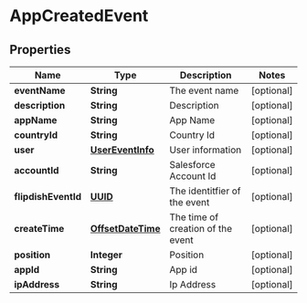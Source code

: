 
# AppCreatedEvent

## Properties
Name | Type | Description | Notes
------------ | ------------- | ------------- | -------------
**eventName** | **String** | The event name |  [optional]
**description** | **String** | Description |  [optional]
**appName** | **String** | App Name |  [optional]
**countryId** | **String** | Country Id |  [optional]
**user** | [**UserEventInfo**](UserEventInfo.md) | User information |  [optional]
**accountId** | **String** | Salesforce Account Id |  [optional]
**flipdishEventId** | [**UUID**](UUID.md) | The identitfier of the event |  [optional]
**createTime** | [**OffsetDateTime**](OffsetDateTime.md) | The time of creation of the event |  [optional]
**position** | **Integer** | Position |  [optional]
**appId** | **String** | App id |  [optional]
**ipAddress** | **String** | Ip Address |  [optional]



